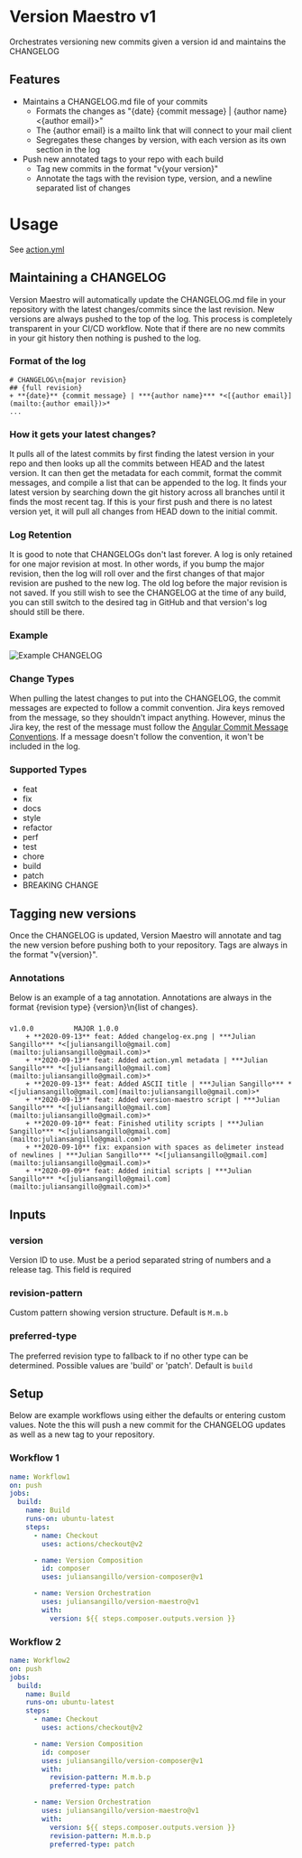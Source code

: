 # Version Maestro v1
Orchestrates versioning new commits given a version id and maintains the CHANGELOG
## Features
* Maintains a CHANGELOG.md file of your commits
  * Formats the changes as "{date} {commit message} | {author name} <{author email}>"
  * The {author email} is a mailto link that will connect to your mail client
  * Segregates these changes by version, with each version as its own section in the log
* Push new annotated tags to your repo with each build
  * Tag new commits in the format "v{your version}"
  * Annotate the tags with the revision type, version, and a newline separated list of changes
# Usage
See [action.yml](https://github.com/juliansangillo/version-maestro/blob/master/action.yml)
## Maintaining a CHANGELOG
Version Maestro will automatically update the CHANGELOG.md file in your repository with the latest changes/commits since the last revision. New versions are always pushed to the top of the log. This process is completely transparent in your CI/CD workflow. Note that if there are no new commits in your git history then nothing is pushed to the log.
### Format of the log
```
# CHANGELOG\n{major revision}  
## {full revision}  
+ **{date}** {commit message} | ***{author name}*** *<[{author email}](mailto:{author email})>*  
...
```
### How it gets your latest changes?
It pulls all of the latest commits by first finding the latest version in your repo and then looks up all the commits between HEAD and the latest version. It can then get the metadata for each commit, format the commit messages, and compile a list that can be appended to the log. It finds your latest version by searching down the git history across all branches until it finds the most recent tag. If this is your first push and there is no latest version yet, it will pull all changes from HEAD down to the initial commit.
### Log Retention
It is good to note that CHANGELOGs don't last forever. A log is only retained for one major revision at most. In other words, if you bump the major revision, then the log will roll over and the first changes of that major revision are pushed to the new log. The old log before the major revision is not saved. If you still wish to see the CHANGELOG at the time of any build, you can still switch to the desired tag in GitHub and that version's log should still be there.
### Example
![Example CHANGELOG](https://github.com/juliansangillo/version-maestro/blob/master/resources/changelog-ex.png)
### Change Types
When pulling the latest changes to put into the CHANGELOG, the commit messages are expected to follow a commit convention. Jira keys removed from the message, so they shouldn't impact anything. However, minus the Jira key, the rest of the message must follow the [Angular Commit Message Conventions](https://github.com/angular/angular.js/blob/master/DEVELOPERS.md#-git-commit-guidelines). If a message doesn't follow the convention, it won't be included in the log.
### Supported Types
* feat
* fix
* docs
* style
* refactor
* perf
* test
* chore
* build
* patch
* BREAKING CHANGE
## Tagging new versions
Once the CHANGELOG is updated, Version Maestro will annotate and tag the new version before pushing both to your repository. Tags are always in the format "v{version}".
### Annotations
Below is an example of a tag annotation. Annotations are always in the format {revision type} {version}\n{list of changes}.
### 
```
v1.0.0          MAJOR 1.0.0
    + **2020-09-13** feat: Added changelog-ex.png | ***Julian Sangillo*** *<[juliansangillo@gmail.com](mailto:juliansangillo@gmail.com)>*
    + **2020-09-13** feat: Added action.yml metadata | ***Julian Sangillo*** *<[juliansangillo@gmail.com](mailto:juliansangillo@gmail.com)>*
    + **2020-09-13** feat: Added ASCII title | ***Julian Sangillo*** *<[juliansangillo@gmail.com](mailto:juliansangillo@gmail.com)>*
    + **2020-09-13** feat: Added version-maestro script | ***Julian Sangillo*** *<[juliansangillo@gmail.com](mailto:juliansangillo@gmail.com)>*
    + **2020-09-10** feat: Finished utility scripts | ***Julian Sangillo*** *<[juliansangillo@gmail.com](mailto:juliansangillo@gmail.com)>*
    + **2020-09-10** fix: expansion with spaces as delimeter instead of newlines | ***Julian Sangillo*** *<[juliansangillo@gmail.com](mailto:juliansangillo@gmail.com)>*
    + **2020-09-09** feat: Added initial scripts | ***Julian Sangillo*** *<[juliansangillo@gmail.com](mailto:juliansangillo@gmail.com)>*
```
## Inputs
### version
Version ID to use. Must be a period separated string of numbers and a release tag. This field is required
### revision-pattern
Custom pattern showing version structure. Default is `M.m.b`
### preferred-type
The preferred revision type to fallback to if no other type can be determined. Possible values are 'build' or 'patch'. Default is `build`
## Setup
Below are example workflows using either the defaults or entering custom values. Note the this will push a new commit for the CHANGELOG updates as well as a new tag to your repository.
### Workflow 1
```yml
name: Workflow1
on: push
jobs:
  build:
    name: Build
    runs-on: ubuntu-latest
    steps:
      - name: Checkout
        uses: actions/checkout@v2

      - name: Version Composition
        id: composer
        uses: juliansangillo/version-composer@v1

      - name: Version Orchestration
        uses: juliansangillo/version-maestro@v1
        with:
          version: ${{ steps.composer.outputs.version }}
```
### Workflow 2
```yml
name: Workflow2
on: push
jobs:
  build:
    name: Build
    runs-on: ubuntu-latest
    steps:
      - name: Checkout
        uses: actions/checkout@v2

      - name: Version Composition
        id: composer
        uses: juliansangillo/version-composer@v1
        with:
          revision-pattern: M.m.b.p
          preferred-type: patch

      - name: Version Orchestration
        uses: juliansangillo/version-maestro@v1
        with:
          version: ${{ steps.composer.outputs.version }}
          revision-pattern: M.m.b.p
          preferred-type: patch
```
